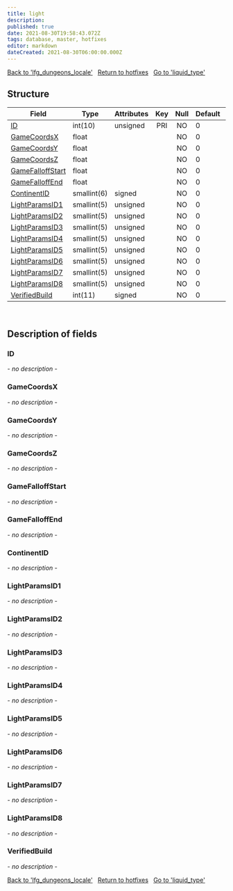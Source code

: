 ```yaml
---
title: light
description: 
published: true
date: 2021-08-30T19:58:43.072Z
tags: database, master, hotfixes
editor: markdown
dateCreated: 2021-08-30T06:00:00.000Z
---
```


<a href="https://dev.trinitycore.info/en/database/master/hotfixes/lfg_dungeons_locale" class="mt-5 v-btn v-btn--depressed v-btn--flat v-btn--outlined theme--light v-size--default darkblue--text text--lighten-3"><span class="v-btn__content"><i aria-hidden="true" class="v-icon notranslate v-icon--left mdi mdi-arrow-left theme--light"></i><span>Back to 'lfg_dungeons_locale'</span></span></a>&nbsp;&nbsp;&nbsp;<a href="https://dev.trinitycore.info/en/database/master/hotfixes/home" class="mt-5 v-btn v-btn--depressed v-btn--flat v-btn--outlined theme--light v-size--default darkblue--text text--lighten-3"><span class="v-btn__content"><i aria-hidden="true" class="v-icon notranslate v-icon--left mdi mdi-home-outline theme--light"></i><span>Return to hotfixes</span></span></a>&nbsp;&nbsp;&nbsp;<a href="https://dev.trinitycore.info/en/database/master/hotfixes/liquid_type" class="mt-5 v-btn v-btn--depressed v-btn--flat v-btn--outlined theme--light v-size--default darkblue--text text--lighten-3"><span class="v-btn__content"><span>Go to 'liquid_type'</span><i aria-hidden="true" class="v-icon notranslate v-icon--right mdi mdi-arrow-right theme--light"></i></span></a>

## Structure

| Field | Type | Attributes | Key | Null | Default | Extra | Comment |
| --- | --- | --- | :---: | :---: | --- | --- | --- |
| [ID](#id) | int(10) | unsigned | PRI | NO | 0 |  |  |
| [GameCoordsX](#gamecoordsx) | float |  |  | NO | 0 |  |  |
| [GameCoordsY](#gamecoordsy) | float |  |  | NO | 0 |  |  |
| [GameCoordsZ](#gamecoordsz) | float |  |  | NO | 0 |  |  |
| [GameFalloffStart](#gamefalloffstart) | float |  |  | NO | 0 |  |  |
| [GameFalloffEnd](#gamefalloffend) | float |  |  | NO | 0 |  |  |
| [ContinentID](#continentid) | smallint(6) | signed |  | NO | 0 |  |  |
| [LightParamsID1](#lightparamsid1) | smallint(5) | unsigned |  | NO | 0 |  |  |
| [LightParamsID2](#lightparamsid2) | smallint(5) | unsigned |  | NO | 0 |  |  |
| [LightParamsID3](#lightparamsid3) | smallint(5) | unsigned |  | NO | 0 |  |  |
| [LightParamsID4](#lightparamsid4) | smallint(5) | unsigned |  | NO | 0 |  |  |
| [LightParamsID5](#lightparamsid5) | smallint(5) | unsigned |  | NO | 0 |  |  |
| [LightParamsID6](#lightparamsid6) | smallint(5) | unsigned |  | NO | 0 |  |  |
| [LightParamsID7](#lightparamsid7) | smallint(5) | unsigned |  | NO | 0 |  |  |
| [LightParamsID8](#lightparamsid8) | smallint(5) | unsigned |  | NO | 0 |  |  |
| [VerifiedBuild](#verifiedbuild) | int(11) | signed |  | NO | 0 |  |  |
&nbsp;
## Description of fields

### ID
*- no description -*
&nbsp;

### GameCoordsX
*- no description -*
&nbsp;

### GameCoordsY
*- no description -*
&nbsp;

### GameCoordsZ
*- no description -*
&nbsp;

### GameFalloffStart
*- no description -*
&nbsp;

### GameFalloffEnd
*- no description -*
&nbsp;

### ContinentID
*- no description -*
&nbsp;

### LightParamsID1
*- no description -*
&nbsp;

### LightParamsID2
*- no description -*
&nbsp;

### LightParamsID3
*- no description -*
&nbsp;

### LightParamsID4
*- no description -*
&nbsp;

### LightParamsID5
*- no description -*
&nbsp;

### LightParamsID6
*- no description -*
&nbsp;

### LightParamsID7
*- no description -*
&nbsp;

### LightParamsID8
*- no description -*
&nbsp;

### VerifiedBuild
*- no description -*
&nbsp;

<a href="https://dev.trinitycore.info/en/database/master/hotfixes/lfg_dungeons_locale" class="mt-5 v-btn v-btn--depressed v-btn--flat v-btn--outlined theme--light v-size--default darkblue--text text--lighten-3"><span class="v-btn__content"><i aria-hidden="true" class="v-icon notranslate v-icon--left mdi mdi-arrow-left theme--light"></i><span>Back to 'lfg_dungeons_locale'</span></span></a>&nbsp;&nbsp;&nbsp;<a href="https://dev.trinitycore.info/en/database/master/hotfixes/home" class="mt-5 v-btn v-btn--depressed v-btn--flat v-btn--outlined theme--light v-size--default darkblue--text text--lighten-3"><span class="v-btn__content"><i aria-hidden="true" class="v-icon notranslate v-icon--left mdi mdi-home-outline theme--light"></i><span>Return to hotfixes</span></span></a>&nbsp;&nbsp;&nbsp;<a href="https://dev.trinitycore.info/en/database/master/hotfixes/liquid_type" class="mt-5 v-btn v-btn--depressed v-btn--flat v-btn--outlined theme--light v-size--default darkblue--text text--lighten-3"><span class="v-btn__content"><span>Go to 'liquid_type'</span><i aria-hidden="true" class="v-icon notranslate v-icon--right mdi mdi-arrow-right theme--light"></i></span></a>

